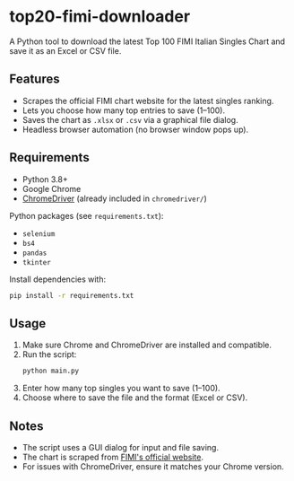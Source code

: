 # top20-fimi-downloader

A Python tool to download the latest Top 100 FIMI Italian Singles Chart and save it as an Excel or CSV file.

## Features

- Scrapes the official FIMI chart website for the latest singles ranking.
- Lets you choose how many top entries to save (1–100).
- Saves the chart as `.xlsx` or `.csv` via a graphical file dialog.
- Headless browser automation (no browser window pops up).

## Requirements

- Python 3.8+
- Google Chrome
- [ChromeDriver](https://chromedriver.chromium.org/) (already included in `chromedriver/`)

Python packages (see `requirements.txt`):

- `selenium`
- `bs4`
- `pandas`
- `tkinter`

Install dependencies with:

```bash
pip install -r requirements.txt
```

## Usage

1. Make sure Chrome and ChromeDriver are installed and compatible.
2. Run the script:
   ```bash
   python main.py
   ```
3. Enter how many top singles you want to save (1–100).
4. Choose where to save the file and the format (Excel or CSV).

## Notes

- The script uses a GUI dialog for input and file saving.
- The chart is scraped from [FIMI's official website](https://www.fimi.it/top-of-the-music/classifiche/).
- For issues with ChromeDriver, ensure it matches your Chrome version.
